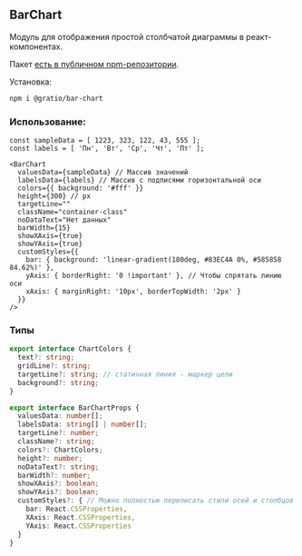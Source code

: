 ## BarChart
Модуль для отображения простой столбчатой диаграммы в реакт-компонентах.

Пакет [есть в публичном npm-репозитории](https://www.npmjs.com/package/@gratio/bar-chart).

Установка:
```bash
npm i @gratio/bar-chart
```

### Использование:

```tsx
const sampleData = [ 1223, 323, 122, 43, 555 ];
const labels = [ 'Пн', 'Вт', 'Ср', 'Чт', 'Пт' ];

<BarChart
  valuesData={sampleData} // Массив значений
  labelsData={labels} // Массив с подписями горизонтальной оси
  colors={{ background: '#fff' }}
  height={300} // px
  targetLine=""
  className="container-class"
  noDataText="Нет данных"
  barWidth={15}
  showXAxis={true}
  showYAxis={true}
  customStyles={{
    bar: { background: 'linear-gradient(180deg, #83EC4A 0%, #585858 84.62%)' },
    yAxis: { borderRight: '0 !important' }, // Чтобы спрятать линию оси
    xAxis: { marginRight: '10px', borderTopWidth: '2px' }
  }}
/>
```

### Типы

```typescript
export interface ChartColors {
  text?: string;
  gridLine?: string;
  targetLine?: string; // статичная линия - маркер цели
  background?: string;
}

export interface BarChartProps {
  valuesData: number[];
  labelsData: string[] | number[];
  targetLine?: number;
  className?: string;
  colors?: ChartColors;
  height?: number;
  noDataText?: string;
  barWidth?: number;
  showXAxis?: boolean;
  showYAxis?: boolean;
  customStyles?: { // Можно полностью переписать стили осей и столбцов
    bar: React.CSSProperties,
    XAxis: React.CSSProperties,
    YAxis: React.CSSProperties
  }
}
```
